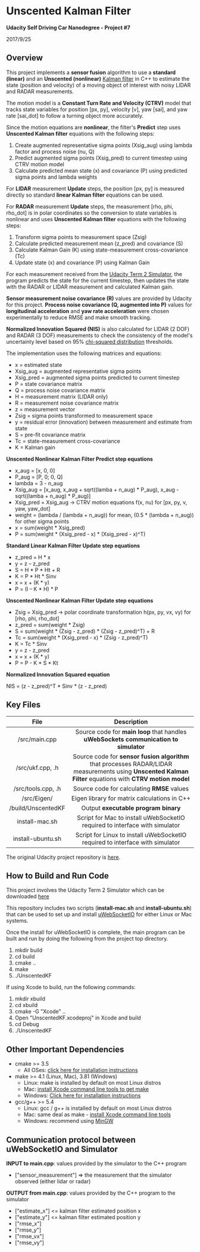 # **Unscented Kalman Filter**

**Udacity Self Driving Car Nanodegree - Project #7**

2017/9/25

## Overview

This project implements a **sensor fusion** algorithm to use a **standard (linear)** and an **Unscented (nonlinear)** [Kalman filter](https://en.wikipedia.org/wiki/Kalman_filter#Unscented_Kalman_filter) in C++ to estimate the state (position and velocity) of a moving object of interest with noisy LIDAR and RADAR measurements.

The motion model is a **Constant Turn Rate and Velocity (CTRV)** model that tracks state variables for position [px, py], velocity [v], yaw [sai], and yaw rate [sai_dot] to follow a turning object more accurately.

Since the motion equations are **nonlinear**, the filter's **Predict** step uses **Unscented Kalman filter** equations with the following steps:

1. Create augmented representative sigma points (Xsig_aug) using lambda factor and process noise (nu, Q)
2. Predict augmented sigma points (Xsig_pred) to current timestep using CTRV motion model
3. Calculate predicted mean state (x) and covariance (P) using predicted sigma points and lambda weights

For **LIDAR** measurement **Update** steps, the position [px, py] is measured directly so standard **linear Kalman filter** equations can be used.

For **RADAR** measurement **Update** steps, the measurement [rho, phi, rho_dot] is in polar coordinates so the conversion to state variables is nonlinear and uses **Unscented Kalman filter** equations with the following steps:

1. Transform sigma points to measurement space (Zsig)
2. Calculate predicted measurement mean (z_pred) and covariance (S)
3. Calculate Kalman Gain (K) using state-measurement cross-covariance (Tc)
4. Update state (x) and covariance (P) using Kalman Gain

For each measurement received from the [Udacity Term 2 Simulator](https://github.com/udacity/self-driving-car-sim/releases), the program predicts the state for the current timestep, then updates the state with the RADAR or LIDAR measurement and calculated Kalman gain.

**Sensor measurement noise covariance (R)** values are provided by Udacity for this project.  **Process noise covariance (Q, augmented into P)** values for **longitudinal acceleration** and **yaw rate acceleration** were chosen experimentally to reduce RMSE and make smooth tracking.

**Normalized Innovation Squared (NIS)** is also calculated for LIDAR (2 DOF) and RADAR (3 DOF) measurements to check the consistency of the model's uncertainty level based on 95% [chi-squared distribution](https://en.wikipedia.org/wiki/Chi-squared_distribution) thresholds.

The implementation uses the following matrices and equations:

* x = estimated state
* Xsig_aug = augmented representative sigma points
* Xsig_pred = augmented sigma points predicted to current timestep
* P = state covariance matrix
* Q = process noise covariance matrix
* H = measurement matrix (LIDAR only)
* R = measurement noise covariance matrix
* z = measurement vector
* Zsig = sigma points transformed to measurement space
* y = residual error (innovation) between measurement and estimate from state
* S = pre-fit covariance matrix
* Tc = state-measurement cross-covariance
* K = Kalman gain

**Unscented Nonlinear Kalman Filter Predict step equations**

* x_aug = [x, 0, 0]
* P_aug = [P, 0; 0, Q]
* lambda = 3 - n_aug
* Xsig_aug = [x_aug, x_aug + sqrt((lamba + n_aug) * P_aug), x_aug - sqrt((lamba + n_aug) * P_aug)]
* Xsig_pred = Xsig_aug -> CTRV motion equations f(x, nu) for [px, py, v, yaw, yaw_dot]
* weight = (lambda / (lambda + n_aug)) for mean, (0.5 * (lambda + n_aug)) for other sigma points
* x = sum(weight * Xsig_pred)
* P = sum(weight * (Xsig_pred - x) * (Xsig_pred - x)^T)

**Standard Linear Kalman Filter Update step equations**

* z_pred = H * x
* y = z – z_pred
* S = H * P * Ht + R
* K = P * Ht * Sinv
* x = x + (K * y)
* P = (I – K * H) * P

**Unscented Nonlinear Kalman Filter Update step equations**

* Zsig = Xsig_pred -> polar coordinate transformation h(px, py, vx, vy) for [rho, phi, rho_dot]
* z_pred = sum(weight * Zsig)
* S = sum(weight * (Zsig - z_pred) * (Zsig - z_pred)^T) + R
* Tc = sum(weight * (Xsig_pred - x) * (Zsig - z_pred)^T)
* K = Tc * Sinv
* y = z - z_pred
* x = x + (K * y)
* P = P - K * S * Kt

**Normalized Innovation Squared equation**

NIS = (z - z_pred)^T * Sinv * (z - z_pred)

## Key Files

| File                        | Description                                                                                                                     |
|:---------------------------:|:-------------------------------------------------------------------------------------------------------------------------------:|
| /src/main.cpp               | Source code for **main loop** that handles **uWebSockets communication to simulator**                                           |
| /src/ukf.cpp, .h            | Source code for **sensor fusion algorithm** that processes RADAR/LIDAR measurements using **Unscented Kalman Filter** equations with **CTRV motion model** |
| /src/tools.cpp, .h          | Source code for calculating **RMSE** values                                                                                     |
| /src/Eigen/                 | Eigen library for matrix calculations in C++                                                                                    |
| /build/UnscentedKF          | Output **executable program binary**                                                                                            |
| install-mac.sh              | Script for Mac to install uWebSocketIO required to interface with simulator                                                     |
| install-ubuntu.sh           | Script for Linux to install uWebSocketIO required to interface with simulator                                                   |

The original Udacity project repository is [here](https://github.com/udacity/CarND-Unscented-Kalman-Filter-Project).

## How to Build and Run Code

This project involves the Udacity Term 2 Simulator which can be downloaded [here](https://github.com/udacity/self-driving-car-sim/releases)

This repository includes two scripts (**install-mac.sh** and **install-ubuntu.sh**) that can be used to set up and install [uWebSocketIO](https://github.com/uWebSockets/uWebSockets) for either Linux or Mac systems.

Once the install for uWebSocketIO is complete, the main program can be built and run by doing the following from the project top directory.

1. mkdir build
2. cd build
3. cmake ..
4. make
5. ./UnscentedKF

If using Xcode to build, run the following commands:

1. mkdir xbuild
2. cd xbuild
3. cmake -G "Xcode" ..
4. Open "UnscentedKF.xcodeproj" in Xcode and build
5. cd Debug
6. ./UnscentedKF

## Other Important Dependencies

* cmake >= 3.5
  * All OSes: [click here for installation instructions](https://cmake.org/install/)
* make >= 4.1 (Linux, Mac), 3.81 (Windows)
  * Linux: make is installed by default on most Linux distros
  * Mac: [install Xcode command line tools to get make](https://developer.apple.com/xcode/features/)
  * Windows: [Click here for installation instructions](http://gnuwin32.sourceforge.net/packages/make.htm)
* gcc/g++ >= 5.4
  * Linux: gcc / g++ is installed by default on most Linux distros
  * Mac: same deal as make - [install Xcode command line tools](https://developer.apple.com/xcode/features/)
  * Windows: recommend using [MinGW](http://www.mingw.org/)

## Communication protocol between uWebSocketIO and Simulator

**INPUT to main.cpp**: values provided by the simulator to the C++ program

* ["sensor_measurement"] => the measurement that the simulator observed (either lidar or radar)

**OUTPUT from main.cpp**: values provided by the C++ program to the simulator

* ["estimate_x"] <= kalman filter estimated position x
* ["estimate_y"] <= kalman filter estimated position y
* ["rmse_x"]
* ["rmse_y"]
* ["rmse_vx"]
* ["rmse_vy"]